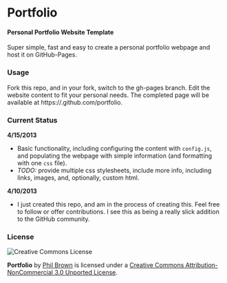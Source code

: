 Portfolio
=========

#### Personal Portfolio Website Template ####

Super simple, fast and easy to create a personal portfolio webpage and host it on GitHub-Pages.

### Usage ###

Fork this repo, and in your fork, switch to the gh-pages branch. Edit the website content to fit your personal needs. 
The completed page will be available at https://<username>.github.com/portfolio.

### Current Status ###

**4/15/2013**

* Basic functionality, including configuring the content with `config.js`, and populating the webpage with simple information (and formatting with one `css` file).
* *TODO:* provide multiple css stylesheets, include more info, including links, images, and, optionally, custom html.

**4/10/2013**

* I just created this repo, and am in the process of creating this. Feel free to follow or offer contributions. I see this as being a really slick addition to the GitHub community.

### License ###

![Creative Commons License](http://i.creativecommons.org/l/by-nc/3.0/88x31.png)

**Portfolio** by [Phil Brown](https://github.com/phil-brown/portfolio) is licensed under a [Creative Commons Attribution-NonCommercial 3.0 Unported License](http://creativecommons.org/licenses/by-nc/3.0/deed.en_US).